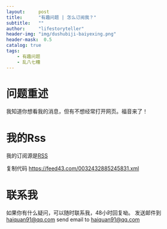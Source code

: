 ```yaml
---
layout:     post
title:      "有趣问题 | 怎么订阅我？"
subtitle:   ""
author:     "lifestoryteller"
header-img: "img/dushubiji-baiyexing.png"
header-mask:  0.5
catalog: true
tags:
    - 有趣问题
    - 乱八七糟
---
```

# 问题重述
我知道你想看我的消息，但有不想经常打开网页。福音来了！

# 我的Rss


我的订阅源是[RSS](https://feed43.com/0032432885245831.xml)

复制代码
https://feed43.com/0032432885245831.xml

# 联系我

如果你有什么疑问，可以随时联系我，48小时回复呦。
发送邮件到<haiquan91@qq.com>
send email to <haiquan91@qq.com>
